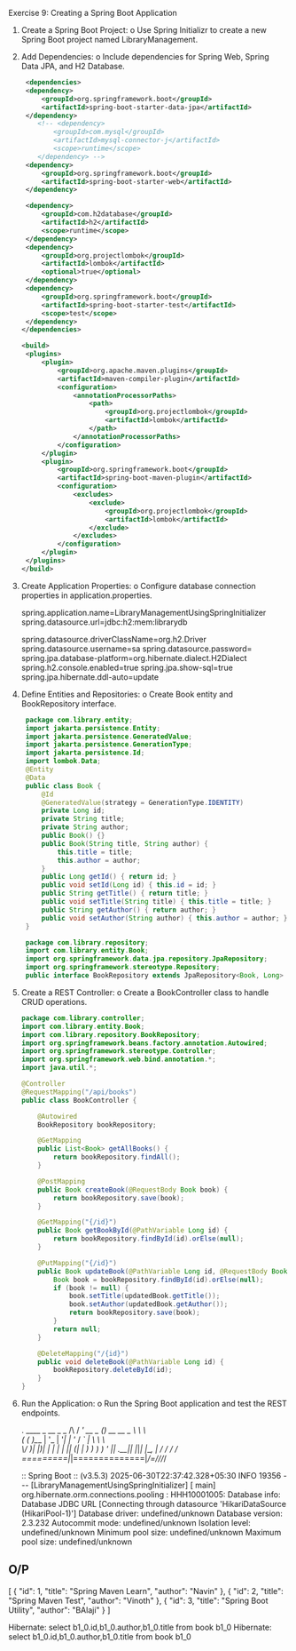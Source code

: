 Exercise 9: Creating a Spring Boot Application

1. Create a Spring Boot Project:
   o Use Spring Initializr to create a new Spring Boot project named LibraryManagement.

2. Add Dependencies:
   o Include dependencies for Spring Web, Spring Data JPA, and H2 Database.

   ```xml
   	<dependencies>
   	<dependency>
   		<groupId>org.springframework.boot</groupId>
   		<artifactId>spring-boot-starter-data-jpa</artifactId>
   	</dependency>
       <!-- <dependency>
           <groupId>com.mysql</groupId>
           <artifactId>mysql-connector-j</artifactId>
           <scope>runtime</scope>
       </dependency> -->
   	<dependency>
   		<groupId>org.springframework.boot</groupId>
   		<artifactId>spring-boot-starter-web</artifactId>
   	</dependency>

   	<dependency>
   		<groupId>com.h2database</groupId>
   		<artifactId>h2</artifactId>
   		<scope>runtime</scope>
   	</dependency>
   	<dependency>
   		<groupId>org.projectlombok</groupId>
   		<artifactId>lombok</artifactId>
   		<optional>true</optional>
   	</dependency>
   	<dependency>
   		<groupId>org.springframework.boot</groupId>
   		<artifactId>spring-boot-starter-test</artifactId>
   		<scope>test</scope>
   	</dependency>
   </dependencies>

   <build>
   	<plugins>
   		<plugin>
   			<groupId>org.apache.maven.plugins</groupId>
   			<artifactId>maven-compiler-plugin</artifactId>
   			<configuration>
   				<annotationProcessorPaths>
   					<path>
   						<groupId>org.projectlombok</groupId>
   						<artifactId>lombok</artifactId>
   					</path>
   				</annotationProcessorPaths>
   			</configuration>
   		</plugin>
   		<plugin>
   			<groupId>org.springframework.boot</groupId>
   			<artifactId>spring-boot-maven-plugin</artifactId>
   			<configuration>
   				<excludes>
   					<exclude>
   						<groupId>org.projectlombok</groupId>
   						<artifactId>lombok</artifactId>
   					</exclude>
   				</excludes>
   			</configuration>
   		</plugin>
   	</plugins>
   </build>
   ```

3. Create Application Properties:
   o Configure database connection properties in application.properties.

    spring.application.name=LibraryManagementUsingSpringInitializer
    spring.datasource.url=jdbc:h2:mem:librarydb
    <!-- If needed to save the data -->
    <!-- spring.datasource.url=jdbc:h2:file:./data/librarydb -->
    spring.datasource.driverClassName=org.h2.Driver
    spring.datasource.username=sa
    spring.datasource.password=
    spring.jpa.database-platform=org.hibernate.dialect.H2Dialect
    spring.h2.console.enabled=true
    spring.jpa.show-sql=true
    spring.jpa.hibernate.ddl-auto=update

    <!-- http://localhost:8080/h2-console -->

4. Define Entities and Repositories:
   o Create Book entity and BookRepository interface.

   ```java
    package com.library.entity;
    import jakarta.persistence.Entity;
    import jakarta.persistence.GeneratedValue;
    import jakarta.persistence.GenerationType;
    import jakarta.persistence.Id;
    import lombok.Data;
    @Entity
    @Data
    public class Book {
        @Id
        @GeneratedValue(strategy = GenerationType.IDENTITY)
        private Long id;
        private String title;
        private String author;
        public Book() {}
        public Book(String title, String author) {
            this.title = title;
            this.author = author;
        }
        public Long getId() { return id; }
        public void setId(Long id) { this.id = id; }
        public String getTitle() { return title; }
        public void setTitle(String title) { this.title = title; }
        public String getAuthor() { return author; }
        public void setAuthor(String author) { this.author = author; }
    }

   ```

   ```java
    package com.library.repository;
    import com.library.entity.Book;
    import org.springframework.data.jpa.repository.JpaRepository;
    import org.springframework.stereotype.Repository;
    public interface BookRepository extends JpaRepository<Book, Long> {}
   ```

5. Create a REST Controller:
   o Create a BookController class to handle CRUD operations.

   ```java
   package com.library.controller;
   import com.library.entity.Book;
   import com.library.repository.BookRepository;
   import org.springframework.beans.factory.annotation.Autowired;
   import org.springframework.stereotype.Controller;
   import org.springframework.web.bind.annotation.*;
   import java.util.*;

   @Controller
   @RequestMapping("/api/books")
   public class BookController {

       @Autowired
       BookRepository bookRepository;

       @GetMapping
       public List<Book> getAllBooks() {
           return bookRepository.findAll();
       }

       @PostMapping
       public Book createBook(@RequestBody Book book) {
           return bookRepository.save(book);
       }

       @GetMapping("{/id}")
       public Book getBookById(@PathVariable Long id) {
           return bookRepository.findById(id).orElse(null);
       }

       @PutMapping("{/id}")
       public Book updateBook(@PathVariable Long id, @RequestBody Book updatedBook) {
           Book book = bookRepository.findById(id).orElse(null);
           if (book != null) {
               book.setTitle(updatedBook.getTitle());
               book.setAuthor(updatedBook.getAuthor());
               return bookRepository.save(book);
           }
           return null;
       }

       @DeleteMapping("/{id}")
       public void deleteBook(@PathVariable Long id) {
           bookRepository.deleteById(id);
       }
   }


   ```

6. Run the Application:
   o Run the Spring Boot application and test the REST endpoints.


    .   ____          _            __ _ _
    /\\ / ___'_ __ _ _(_)_ __  __ _ \ \ \ \
    ( ( )\___ | '_ | '_| | '_ \/ _` | \ \ \ \
    \\/  ___)| |_)| | | | | || (_| |  ) ) ) )
    '  |____| .__|_| |_|_| |_\__, | / / / /
    =========|_|==============|___/=/_/_/_/

    :: Spring Boot ::                (v3.5.3)
    2025-06-30T22:37:42.328+05:30  INFO 19356 --- [LibraryManagementUsingSpringInitializer] [           main] org.hibernate.orm.connections.pooling    : HHH10001005: Database info:
        Database JDBC URL [Connecting through datasource 'HikariDataSource (HikariPool-1)']
        Database driver: undefined/unknown
        Database version: 2.3.232
        Autocommit mode: undefined/unknown
        Isolation level: undefined/unknown
        Minimum pool size: undefined/unknown
        Maximum pool size: undefined/unknown


## O/P
[
  {
    "id": 1,
    "title": "Spring Maven Learn",
    "author": "Navin"
  },
  {
    "id": 2,
    "title": "Spring Maven Test",
    "author": "Vinoth"
  },
  {
    "id": 3,
    "title": "Spring Boot Utility",
    "author": "BAlaji"
  }
]

Hibernate: select b1_0.id,b1_0.author,b1_0.title from book b1_0
Hibernate: select b1_0.id,b1_0.author,b1_0.title from book b1_0